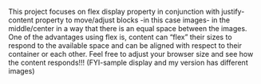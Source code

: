 This project focuses on flex display property in conjunction with justify-content property to move/adjust blocks -in this case images- in the middle/center in a way that there is an equal space between the images. One of the advantages using flex is, content can “flex” their sizes to respond to the available space and can be aligned with respect to their container or each other. Feel free to adjust your browser size and see how the content responds!!! (FYI-sample display and my version has different images)
